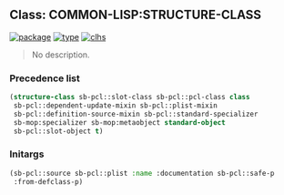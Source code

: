 ## Class: COMMON-LISP:STRUCTURE-CLASS
[![package](https://img.shields.io/badge/Package-COMMON--LISP-5f9ea0.svg?style=social&colorA=999999)](../) [![type](https://img.shields.io/badge/Type-Class-5f9ea0.svg?style=social&colorA=999999)](../#class) [![clhs](https://img.shields.io/badge/CLHS-STRUCTURE--CLASS-5f9ea0.svg?style=social&colorA=999999)](http://www.lispworks.com/documentation/HyperSpec/Body/t_stu_cl.htm) 

> No description.

### Precedence list
```cl
(structure-class sb-pcl::slot-class sb-pcl::pcl-class class
 sb-pcl::dependent-update-mixin sb-pcl::plist-mixin
 sb-pcl::definition-source-mixin sb-pcl::standard-specializer
 sb-mop:specializer sb-mop:metaobject standard-object
 sb-pcl::slot-object t)
```
### Initargs
```cl
(sb-pcl::source sb-pcl::plist :name :documentation sb-pcl::safe-p
 :from-defclass-p)
```
